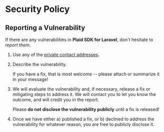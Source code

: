 # Security Policy

## Reporting a Vulnerability

If there are any vulnerabilities in **Plaid SDK for Laravel**, don't hesitate to _report them_.

1. Use any of the [private contact addresses](https://github.com/caashapp/plaid-sdk-laravel#support).
2. Describe the vulnerability.

   If you have a fix, that is most welcome -- please attach or summarize it in your message!

3. We will evaluate the vulnerability and, if necessary, release a fix or mitigating steps to address it. We will contact you to let you know the outcome, and will credit you in the report.

   Please **do not disclose the vulnerability publicly** until a fix is released!

4. Once we have either a) published a fix, or b) declined to address the vulnerability for whatever reason, you are free to publicly disclose it.
